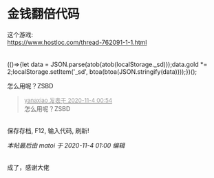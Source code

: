 # 金钱翻倍代码


这个游戏:<br />
https://www.hostloc.com/thread-762091-1-1.html<br />
<br />
<br />
(()=&gt;{let data = JSON.parse(atob(atob(localStorage._sd)));data.gold *= 2;localStorage.setItem('_sd', btoa(btoa(JSON.stringify(data))));})();

怎么用呢？ZSBD

<div class="quote"><blockquote><font size="2"><a href="https://www.hostloc.com/forum.php?mod=redirect&amp;goto=findpost&amp;pid=9399170&amp;ptid=762109" target="_blank"><font color="#999999">yanaxiao 发表于 2020-11-4 00:54</font></a></font><br />
怎么用呢？ZSBD</blockquote></div><br />
保存存档, F12, 输入代码, 刷新!

<i class="pstatus"> 本帖最后由 matoi 于 2020-11-4 01:00 编辑 </i><br />
<br />
<img src="static/image/smiley/default/victory.gif" smilieid="14" border="0" alt="" /> 

<img id="aimg_uWnhF" onclick="zoom(this, this.src, 0, 0, 0)" class="zoom" src="https://img.kuku.me/images/2020/11/04/8VQx.png" onmouseover="img_onmouseoverfunc(this)" onload="thumbImg(this)" border="0" alt="" /><br />
成了，感谢大佬
